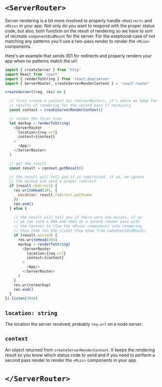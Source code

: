 # `<ServerRouter>`

Server rendering is a bit more involved to properly handle `<Redirect>`
and `<Miss>` in your app. Not only do you want to respond with the
proper status code, but also, both function on the result of rendering
so we have to sort of recreate `componentDidMount` for the server. For
the exeptional case of not matching any patterns you'll use a two-pass
render to render the `<Miss>` components.

Here's an example that sends 301 for redirects and properly renders your
app when no patterns match the url:

```js
import { createServer } from 'http'
import React from 'react'
import { renderToString } from 'react-dom/server'
import { ServerRouter, createServerRenderContext } = 'react-router'

createServer((req, res) => {

  // first create a context for <ServerRouter>, it's where we keep the
  // results of rendering for the second pass if necessary
  const context = createServerRenderContext()

  // render the first time
  let markup = renderToString(
    <ServerRouter
      location={req.url}
      context={context}
    >
      <App/>
    </ServerRouter>
  )

  // get the result
  const result = context.getResult()

  // the result will tell you if it redirected, if so, we ignore
  // the markup and send a proper redirect.
  if (result.redirect) {
    res.writeHead(301, {
      Location: result.redirect.pathname
    })
    res.end()
  } else {

    // the result will tell you if there were any misses, if so
    // we can send a 404 and then do a second render pass with
    // the context to clue the <Miss> components into rendering
    // this time (on the client they know from componentDidMount)
    if (result.missed) {
      res.writeHead(404)
      markup = renderToString(
        <ServerRouter
          location={req.url}
          context={context}
        >
          <App/>
        </ServerRouter>
      )
    }
    res.write(markup)
    res.end()
  }
}).listen(3000)
```

## `location: string`

The location the server received, probably `req.url` on a node server.

## `context`

An object returned from `createServerRenderContext`. It keeps the
rendering result so you know which status code to send and if you need
to perform a second pass render to render the `<Miss>` components in
your app.

# `</ServerRouter>`
